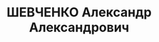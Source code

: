 ---
title: ШЕВЧЕНКО Александр Александрович
description: "1904 г.р., капитан, преподаватель тактики Днепр. КУКС запаса. \n  ВКВС\
  \ - 07.01.1938, ВМН. Расстрелян 08.01.1938, Харьков"
---